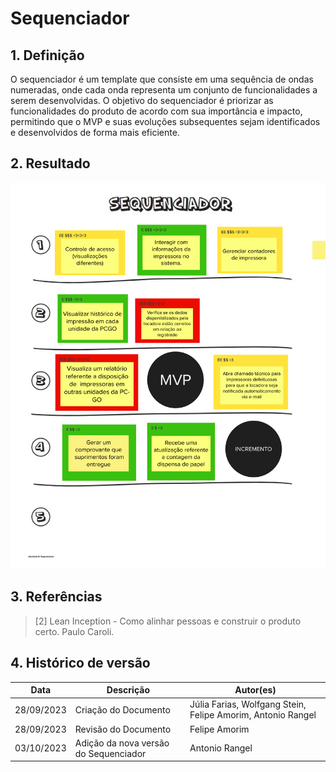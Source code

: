 # Sequenciador

## 1. Definição
O sequenciador é um template que consiste em uma sequência de ondas numeradas, onde cada onda representa um conjunto de funcionalidades a serem desenvolvidas. O objetivo do sequenciador é priorizar as funcionalidades do produto de acordo com sua importância e impacto, permitindo que o MVP e suas evoluções subsequentes sejam identificados e desenvolvidos de forma mais eficiente.



## 2. Resultado

![Sequenciador](../assets/lean-inception/sequenciador.png)

## 3. Referências


> [2] Lean Inception - Como alinhar pessoas e construir o produto certo. Paulo Caroli.

## 4. Histórico de versão

|**Data**|**Descrição**|**Autor(es)**|
|--------|-------------|--------------|
|28/09/2023| Criação do Documento | Júlia Farias, Wolfgang Stein, Felipe Amorim, Antonio Rangel |
|28/09/2023| Revisão do Documento | Felipe Amorim |
|03/10/2023 | Adição da nova versão do Sequenciador | Antonio Rangel |
